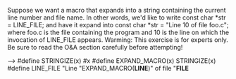 Suppose we want a macro that expands into a string containing the current line number and 
file name. In other words, we'd like to write
const char *str = LINE_FILE; 
and have it expand into
const char *str = "Line 10 of file foo.c";
where foo.c is the file containing the program and 10 is the line on which the invocation
of LINE_FILE appears. Warming: This exercise is for experts only. Be sure to read the 
O&A section carefully before attempting!

-->
#define STRINGIZE(x) #x
#define EXPAND_MACRO(x) STRINGIZE(x)
#define LINE_FILE "Line "EXPAND_MACRO(__LINE__)" of file "__FILE__